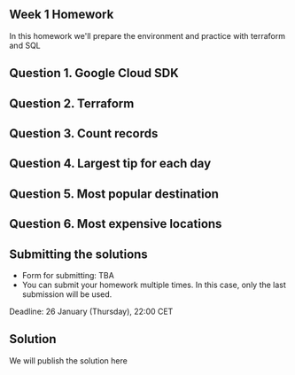 ## Week 1 Homework

In this homework we'll prepare the environment 
and practice with terraform and SQL


## Question 1. Google Cloud SDK


## Question 2. Terraform 


## Question 3. Count records 


## Question 4. Largest tip for each day


## Question 5. Most popular destination



## Question 6. Most expensive locations


## Submitting the solutions

* Form for submitting: TBA
* You can submit your homework multiple times. In this case, only the last submission will be used. 

Deadline: 26 January (Thursday), 22:00 CET


## Solution

We will publish the solution here